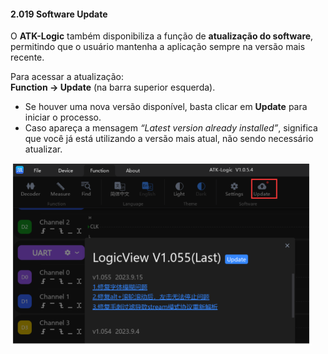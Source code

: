 #### 2.019 Software Update

O **ATK-Logic** também disponibiliza a função de **atualização do software**, permitindo que o usuário mantenha a aplicação sempre na versão mais recente.  

Para acessar a atualização:  
**Function → Update** (na barra superior esquerda).  

- Se houver uma nova versão disponível, basta clicar em **Update** para iniciar o processo.  
- Caso apareça a mensagem *“Latest version already installed”*, significa que você já está utilizando a versão mais atual, não sendo necessário atualizar.  

![Atualização de Software](../assets/Software_update.png)
